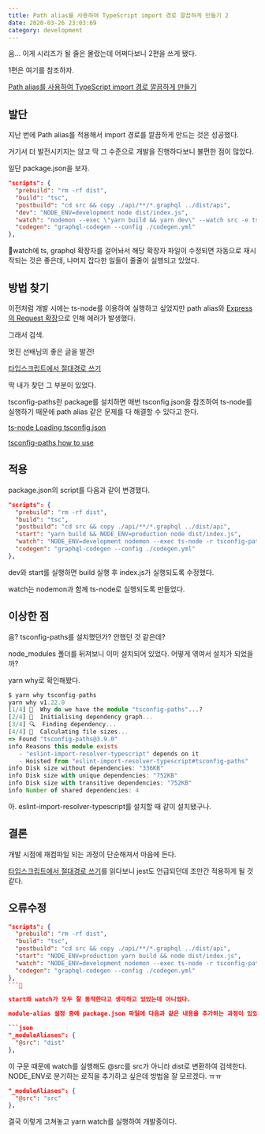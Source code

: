 ```yaml
---
title: Path alias를 사용하여 TypeScript import 경로 깔끔하게 만들기 2
date: 2020-03-26 23:03:69
category: development
---
```


음... 이게 시리즈가 될 줄은 몰랐는데 어쩌다보니 2편을 쓰게 됐다.

1편은 여기를 참조하자.

[Path alias를 사용하여 TypeScript import 경로 깔끔하게 만들기](https://blog.doitreviews.com/development/2020-03-04-using-path-alias-in-typescript/)

## 발단

지난 번에 Path alias를 적용해서 import 경로를 깔끔하게 만드는 것은 성공했다.

거기서 더 발전시키지는 않고 딱 그 수준으로 개발을 진행하다보니 불편한 점이 많았다.

일단 package.json을 보자.

```json
"scripts": {
  "prebuild": "rm -rf dist",
  "build": "tsc",
  "postbuild": "cd src && copy ./api/**/*.graphql ../dist/api",
  "dev": "NODE_ENV=development node dist/index.js",
  "watch": "nodemon --exec \"yarn build && yarn dev\" --watch src -e ts,graphql",
  "codegen": "graphql-codegen --config ./codegen.yml"
},
```

watch에 ts, graphql 확장자를 걸어놔서 해당 확장자 파일이 수정되면 자동으로 재시작되는 것은 좋은데, 나머지 잡다한 일들이 줄줄이 실행되고 있었다.

## 방법 찾기

이전처럼 개발 시에는 ts-node를 이용하여 실행하고 싶었지만 path alias와 [Express의 Request 확장](https://blog.doitreviews.com/development/2020-03-26-extend-express-request-type-in-typescript/)으로 인해 에러가 발생했다.

그래서 검색.

멋진 선배님의 좋은 글을 발견!

[타입스크립트에서 절대경로 쓰기](https://libsora.so/posts/use-absolute-path-in-typescript/)

딱 내가 찾던 그 부분이 있었다.

tsconfig-paths란 package를 설치하면 매번 tsconfig.json을 참조하여 ts-node를 실행하기 때문에 path alias 같은 문제를 다 해결할 수 있다고 한다.

[ts-node Loading tsconfig.json](https://github.com/TypeStrong/ts-node#loading-tsconfigjson)

[tsconfig-paths how to use](https://www.npmjs.com/package/tsconfig-paths#how-to-use)

## 적용

package.json의 script를 다음과 같이 변경했다.

```json
"scripts": {
  "prebuild": "rm -rf dist",
  "build": "tsc",
  "postbuild": "cd src && copy ./api/**/*.graphql ../dist/api",
  "start": "yarn build && NODE_ENV=production node dist/index.js",
  "watch": "NODE_ENV=development nodemon --exec ts-node -r tsconfig-paths/register --files src/index.ts -e ts,graphql",
  "codegen": "graphql-codegen --config ./codegen.yml"
},
```

dev와 start를 실행하면 build 실행 후 index.js가 실행되도록 수정했다.

watch는 nodemon과 함께 ts-node로 실행되도록 만들었다.

## 이상한 점

음? tsconfig-paths를 설치했던가? 안했던 것 같은데?

node_modules 폴더를 뒤져보니 이미 설치되어 있었다. 어떻게 엮여서 설치가 되었을까?

yarn why로 확인해봤다.

```ts
$ yarn why tsconfig-paths
yarn why v1.22.0
[1/4] 🤔  Why do we have the module "tsconfig-paths"...?
[2/4] 🚚  Initialising dependency graph...
[3/4] 🔍  Finding dependency...
[4/4] 🚡  Calculating file sizes...
=> Found "tsconfig-paths@3.9.0"
info Reasons this module exists
   - "eslint-import-resolver-typescript" depends on it
   - Hoisted from "eslint-import-resolver-typescript#tsconfig-paths"
info Disk size without dependencies: "336KB"
info Disk size with unique dependencies: "752KB"
info Disk size with transitive dependencies: "752KB"
info Number of shared dependencies: 4
```

아. eslint-import-resolver-typescript를 설치할 때 같이 설치됐구나.

## 결론

개발 시점에 재컴파일 되는 과정이 단순해져서 마음에 든다.

[타입스크립트에서 절대경로 쓰기](https://libsora.so/posts/use-absolute-path-in-typescript/)를 읽다보니 jest도 언급되던데 조만간 적용하게 될 것 같다.

## 오류수정

```json
"scripts": {
  "prebuild": "rm -rf dist",
  "build": "tsc",
  "postbuild": "cd src && copy ./api/**/*.graphql ../dist/api",
  "start": "NODE_ENV=production yarn build && node dist/index.js",
  "watch": "NODE_ENV=development nodemon --exec ts-node -r tsconfig-paths/register --files src/index.ts -e ts,graphql",
  "codegen": "graphql-codegen --config ./codegen.yml"
},
```

start와 watch가 모두 잘 동작한다고 생각하고 있었는데 아니었다.

module-alias 설정 중에 package.json 파일에 다음과 같은 내용을 추가하는 과정이 있었다.

```json
"_moduleAliases": {
  "@src": "dist"
},
```

이 구문 때문에 watch를 실행해도 @src를 src가 아니라 dist로 변환하여 검색한다. NODE_ENV로 분기하는 로직을 추가하고 싶은데 방법을 잘 모르겠다. ㅠㅠ

```json
"_moduleAliases": {
  "@src": "src"
},
```

결국 이렇게 고쳐놓고 yarn watch를 실행하여 개발중이다.
